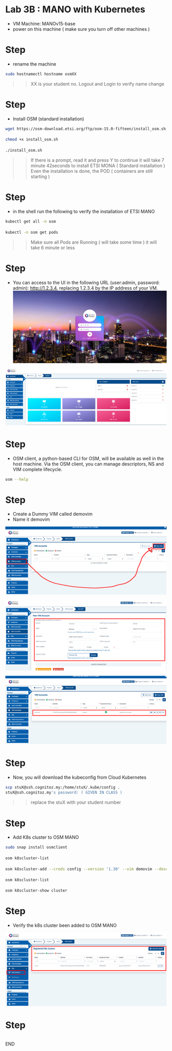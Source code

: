 # Lab 3B : MANO with Kubernetes

* VM Machine: MANOv15-base
* power on this machine ( make sure you turn off other machines )

# Step 
* rename the machine 
```sh 
sudo hostnamectl hostname osmXX 
```
>> XX is your student no. 
>> Logout and Login to verify name change

# Step 
* Install OSM (standard installation)

```sh
wget https://osm-download.etsi.org/ftp/osm-15.0-fifteen/install_osm.sh

chmod +x install_osm.sh

./install_osm.sh
```
>> If there is a prompt, read it and press Y to continue
>> it will take 7 minute 42seconds to install ETSI MONA ( Standard installation )
>> Even the installation is done, the POD ( containers are still starting )

# Step 

* in the shell run the following to verify the installation of ETSI MANO

```sh
kubectl get all -n osm

kubectl -n osm get pods
```
>> Make sure all Pods are Running ( will take some time )
>> it will take 6 minute or less 

# Step 
* You can access to the UI in the following URL (user:admin, password: admin): http://1.2.3.4, replacing 1.2.3.4 by the IP address of your VM.
![alt text](image.png)

![alt text](image-1.png)




# Step
* OSM client, a python-based CLI for OSM, will be available as well in the host machine. Via the OSM client, you can manage descriptors, NS and VIM complete lifecycle.

```sh
osm --help

```
# Step
* Create a Dummy VIM called demovim 
* Name it demovim

![alt text](image-2.png)

![alt text](image-3.png)

![alt text](image-4.png)

# Step
* Now, you will download the kubeconfig from Cloud Kubernetes

```sh
scp stuX@ssh.cognitoz.my:/home/stuX/.kube/config .
stuX@ssh.cognitoz.my's password: ( GIVEN IN CLASS )
```
>> replace the stuX with your student number


# Step
* Add K8s cluster to OSM MANO 

```sh
sudo snap install osmclient

osm k8scluster-list

osm k8scluster-add --creds config --version '1.30' --vim demovim --description "My K8s cluster" --k8s-nets '{"net1": "vim-net"}' cluster

osm k8scluster-list

osm k8scluster-show cluster

```
# Step
* Verify the k8s cluster been added to OSM MANO 

![alt text](image-5.png)

# Step



```sh

```

END